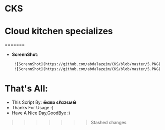 # CKS
# Cloud kitchen specializes 

=======

- **ScrennShot**:

       ![ScrennShot](https://github.com/abdalazeim/CKS/blob/master/5.PNG)
       ![ScrennShot](https://github.com/abdalazeim/CKS/blob/master/5.PNG)














# That's All:
 - This Script By:  **☠αвɒ єℓαzєм☠**
 - Thanks For Usage :)
 - Have A Nice Day,GoodBye :)

>>>>>>> Stashed changes
